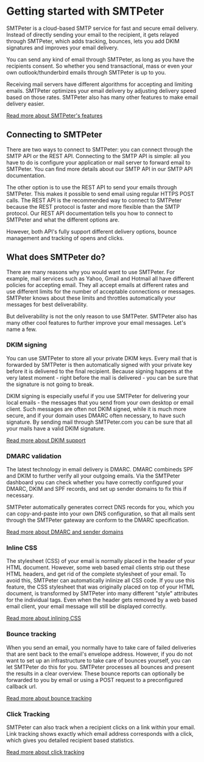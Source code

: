 # Getting started with SMTPeter


SMTPeter is a cloud-based SMTP service for fast and secure email delivery. Instead 
of directly sending your email to the recipient, it gets relayed through SMTPeter, 
which adds tracking, bounces, lets you add DKIM signatures and improves your email 
delivery. 

You can send any kind of email through SMTPeter, as long as you have the recipients 
consent. So whether you send transactional, mass or even your own outlook/thunderbird 
emails through SMTPeter is up to you. 

Receiving mail servers have different algorithms for accepting and limiting emails. 
SMTPeter optimizes your email delivery by adjusting delivery speed based on those 
rates. SMTPeter also has many other features to make email delivery easier. 

[Read more about SMTPeter's features](copernica-docs:SMTPeter/features) 

## Connecting to SMTPeter

There are two ways to connect to SMTPeter: you can connect through the SMTP API or 
the REST API. Connecting to the SMTP API is simple: all you have to do is configure 
your application or mail server to forward email to SMTPeter. You can find more details 
about our SMTP API in our SMTP API documentation. 

The other option is to use the REST API to send your emails through SMTPeter. This makes 
it possible to send email using regular HTTPS POST calls. The REST API is the recommended 
way to connect to SMTPeter because the REST protocol is faster and more flexible than the 
SMTP protocol. Our REST API documentation tells you how to connect to SMTPeter and what 
the different options are. 

However, both API's fully support different delivery options, bounce management and tracking 
of opens and clicks. 


## What does SMTPeter do?

There are many reasons why you would want to use SMTPeter. For example, mail services such 
as Yahoo, Gmail and Hotmail all have different policies for accepting email. They all
accept emails at different rates and use different limits for the number of acceptable
connections or messages. SMTPeter knows about these limits and throttles automatically your 
messages for best deliverability.

But deliverability is not the only reason to use SMTPeter. SMTPeter also has many other cool 
features to further improve your email messages. Let's name a few.


### DKIM signing

You can use SMTPeter to store all your private DKIM keys. Every mail that
is forwarded by SMTPeter is then automatically signed with your private
key before it is delivered to the final recipient. Because signing happens
at the very latest moment - right before the mail is delivered - you can 
be sure that the signature is not going to break.

DKIM signing is especially useful if you use SMTPeter for delivering your
local emails - the messages that you send from your own desktop or email
client. Such messages are often not DKIM signed, while it is much more
secure, and if your domain uses DMARC often necessary, to have such 
signature. By sending mail through SMTPeter.com you can be sure that 
all your mails have a valid DKIM signature.

[Read more about DKIM support](copernica-docs:SMTPeter/features/dkim-support)


### DMARC validation

The latest technology in email delivery is DMARC. DMARC combineds SPF and
DKIM to further verify all your outgoing emails. Via the SMTPeter dashboard
you can check whether you have correctly configured your DMARC, DKIM and
SPF records, and set up sender domains to fix this if necessary.

SMTPeter automatically generates correct DNS records for you, which you
can copy-and-paste into your own DNS configuration, so that all mails
sent through the SMTPeter gateway are conform to the DMARC specification.

[Read more about DMARC and sender domains](copernica-docs:SMTPeter/features/sender-domains)


### Inline CSS

The stylesheet (CSS) of your email is normally placed in the header of your HTML document. 
However, some web based email clients strip out these HTML headers, and get rid of the 
complete stylesheet of your email. To avoid this, SMTPeter can automatically inlinize
all CSS code. If you use this feature, the CSS stylesheet that was originally placed on 
top of your HTML document, is transformed by SMTPeter into many different "style" attributes 
for the individual tags. Even when the header gets removed by a web based email client,
your email message will still be displayed correctly.

[Read more about inlining CSS](copernica-docs:SMTPeter/features/inline-css)


### Bounce tracking

When you send an email, you normally have to take care of failed deliveries 
that are sent back to the email's envelope address. However, if you do not want to 
set up an infrastructure to take care of bounces yourself, you can let SMTPeter 
do this for you. SMTPeter processes all bounces and present the results in a 
clear overview. These bounce reports can optionally be forwarded to you by
email or using a POST request to a preconfigured callback url.


[Read more about bounce tracking](copernica-docs:SMTPeter/features/bounce-tracking)

### Click Tracking

SMTPeter can also track when a recipient clicks on a link within your email.
Link tracking shows exactly which email address corresponds with a click, 
which gives you detailed recipient based statistics.

[Read more about click tracking](copernica-docs:SMTPeter/features/click-tracking)


<!--

### Open Tracking

Open tracking adds a so called 'tracking pixel' to your email. When one of your recipients 
opens your email the tracking pixel will send a notification back to SMTPeter's 
servers and show this in your statistics overview or can be retreived using the REST API. 

The tracking pixels knows exactly which email address corresponds with the registered
open, which gives you detailed recipient based statistics. 

-->

